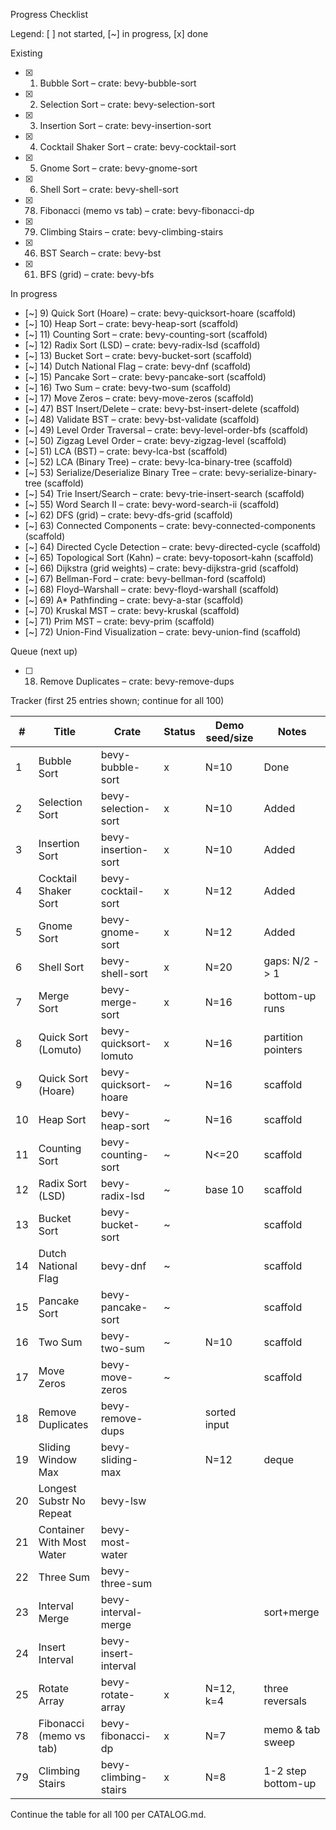 Progress Checklist

Legend: [ ] not started, [~] in progress, [x] done

Existing
- [x] 1) Bubble Sort – crate: bevy-bubble-sort
- [x] 2) Selection Sort – crate: bevy-selection-sort
- [x] 3) Insertion Sort – crate: bevy-insertion-sort
- [x] 4) Cocktail Shaker Sort – crate: bevy-cocktail-sort
- [x] 5) Gnome Sort – crate: bevy-gnome-sort
- [x] 6) Shell Sort – crate: bevy-shell-sort
- [x] 78) Fibonacci (memo vs tab) – crate: bevy-fibonacci-dp
- [x] 79) Climbing Stairs – crate: bevy-climbing-stairs
- [x] 46) BST Search – crate: bevy-bst
- [x] 61) BFS (grid) – crate: bevy-bfs

In progress
- [~] 9) Quick Sort (Hoare) – crate: bevy-quicksort-hoare (scaffold)
- [~] 10) Heap Sort – crate: bevy-heap-sort (scaffold)
- [~] 11) Counting Sort – crate: bevy-counting-sort (scaffold)
- [~] 12) Radix Sort (LSD) – crate: bevy-radix-lsd (scaffold)
- [~] 13) Bucket Sort – crate: bevy-bucket-sort (scaffold)
- [~] 14) Dutch National Flag – crate: bevy-dnf (scaffold)
- [~] 15) Pancake Sort – crate: bevy-pancake-sort (scaffold)
- [~] 16) Two Sum – crate: bevy-two-sum (scaffold)
- [~] 17) Move Zeros – crate: bevy-move-zeros (scaffold)
- [~] 47) BST Insert/Delete – crate: bevy-bst-insert-delete (scaffold)
- [~] 48) Validate BST – crate: bevy-bst-validate (scaffold)
- [~] 49) Level Order Traversal – crate: bevy-level-order-bfs (scaffold)
- [~] 50) Zigzag Level Order – crate: bevy-zigzag-level (scaffold)
- [~] 51) LCA (BST) – crate: bevy-lca-bst (scaffold)
- [~] 52) LCA (Binary Tree) – crate: bevy-lca-binary-tree (scaffold)
- [~] 53) Serialize/Deserialize Binary Tree – crate: bevy-serialize-binary-tree (scaffold)
- [~] 54) Trie Insert/Search – crate: bevy-trie-insert-search (scaffold)
- [~] 55) Word Search II – crate: bevy-word-search-ii (scaffold)
- [~] 62) DFS (grid) – crate: bevy-dfs-grid (scaffold)
- [~] 63) Connected Components – crate: bevy-connected-components (scaffold)
- [~] 64) Directed Cycle Detection – crate: bevy-directed-cycle (scaffold)
- [~] 65) Topological Sort (Kahn) – crate: bevy-toposort-kahn (scaffold)
- [~] 66) Dijkstra (grid weights) – crate: bevy-dijkstra-grid (scaffold)
- [~] 67) Bellman-Ford – crate: bevy-bellman-ford (scaffold)
- [~] 68) Floyd–Warshall – crate: bevy-floyd-warshall (scaffold)
- [~] 69) A* Pathfinding – crate: bevy-a-star (scaffold)
- [~] 70) Kruskal MST – crate: bevy-kruskal (scaffold)
- [~] 71) Prim MST – crate: bevy-prim (scaffold)
- [~] 72) Union-Find Visualization – crate: bevy-union-find (scaffold)

Queue (next up)
- [ ] 18) Remove Duplicates – crate: bevy-remove-dups

Tracker (first 25 entries shown; continue for all 100)

| # | Title | Crate | Status | Demo seed/size | Notes |
|---|-------|-------|--------|----------------|-------|
| 1 | Bubble Sort | bevy-bubble-sort | x | N=10 | Done |
| 2 | Selection Sort | bevy-selection-sort | x | N=10 | Added |
| 3 | Insertion Sort | bevy-insertion-sort | x | N=10 | Added |
| 4 | Cocktail Shaker Sort | bevy-cocktail-sort | x | N=12 | Added |
| 5 | Gnome Sort | bevy-gnome-sort | x | N=12 | Added |
| 6 | Shell Sort | bevy-shell-sort | x | N=20 | gaps: N/2 -> 1 |
| 7 | Merge Sort | bevy-merge-sort | x | N=16 | bottom-up runs |
| 8 | Quick Sort (Lomuto) | bevy-quicksort-lomuto | x | N=16 | partition pointers |
| 9 | Quick Sort (Hoare) | bevy-quicksort-hoare | ~ | N=16 | scaffold |
| 10 | Heap Sort | bevy-heap-sort | ~ | N=16 | scaffold |
| 11 | Counting Sort | bevy-counting-sort | ~ | N<=20 | scaffold |
| 12 | Radix Sort (LSD) | bevy-radix-lsd | ~ | base 10 | scaffold |
| 13 | Bucket Sort | bevy-bucket-sort | ~ |  | scaffold |
| 14 | Dutch National Flag | bevy-dnf | ~ |  | scaffold |
| 15 | Pancake Sort | bevy-pancake-sort | ~ |  | scaffold |
| 16 | Two Sum | bevy-two-sum | ~ | N=10 | scaffold |
| 17 | Move Zeros | bevy-move-zeros | ~ |  | scaffold |
| 18 | Remove Duplicates | bevy-remove-dups |  | sorted input |  |
| 19 | Sliding Window Max | bevy-sliding-max |  | N=12 | deque |
| 20 | Longest Substr No Repeat | bevy-lsw |  |  |  |
| 21 | Container With Most Water | bevy-most-water |  |  |  |
| 22 | Three Sum | bevy-three-sum |  |  |  |
| 23 | Interval Merge | bevy-interval-merge |  |  | sort+merge |
| 24 | Insert Interval | bevy-insert-interval |  |  |  |
| 25 | Rotate Array | bevy-rotate-array | x | N=12, k=4 | three reversals |
| 78 | Fibonacci (memo vs tab) | bevy-fibonacci-dp | x | N=7 | memo & tab sweep |
| 79 | Climbing Stairs | bevy-climbing-stairs | x | N=8 | 1-2 step bottom-up |

Continue the table for all 100 per CATALOG.md.
